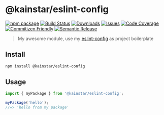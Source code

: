 # @kainstar/eslint-config

[![npm package][npm-img]][npm-url] [![Build Status][build-img]][build-url] [![Downloads][downloads-img]][downloads-url] [![Issues][issues-img]][issues-url] [![Code Coverage][codecov-img]][codecov-url] [![Commitizen Friendly][commitizen-img]][commitizen-url] [![Semantic Release][semantic-release-img]][semantic-release-url]

> My awesome module, use my [eslint-config](https://github.com/kainstar/eslint-config/blob/main/QUICK_START.md) as project boilerplate

## Install

```bash
npm install @kainstar/eslint-config
```

## Usage

```ts
import { myPackage } from '@kainstar/eslint-config';

myPackage('hello');
//=> 'hello from my package'
```

[build-img]: https://github.com/kainstar/eslint-config/actions/workflows/release.yml/badge.svg
[build-url]: https://github.com/kainstar/eslint-config/actions/workflows/release.yml
[downloads-img]: https://img.shields.io/npm/dt/@kainstar/eslint-config
[downloads-url]: https://www.npmtrends.com/@kainstar/eslint-config
[npm-img]: https://img.shields.io/npm/v/@kainstar/eslint-config
[npm-url]: https://www.npmjs.com/package/@kainstar/eslint-config
[issues-img]: https://img.shields.io/github/issues/kainstar/eslint-config
[issues-url]: https://github.com/kainstar/eslint-config/issues
[codecov-img]: https://codecov.io/gh/kainstar/eslint-config/branch/main/graph/badge.svg
[codecov-url]: https://codecov.io/gh/kainstar/eslint-config
[semantic-release-img]: https://img.shields.io/badge/%20%20%F0%9F%93%A6%F0%9F%9A%80-semantic--release-e10079.svg
[semantic-release-url]: https://github.com/semantic-release/semantic-release
[commitizen-img]: https://img.shields.io/badge/commitizen-friendly-brightgreen.svg
[commitizen-url]: http://commitizen.github.io/cz-cli/
